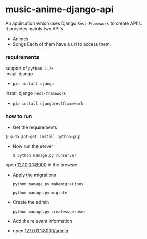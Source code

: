# music-anime-django-api
An application which uses Django `Rest-Framework` to create API's. \
It provides mainly two API's
  - Animes
  - Songs
 Each of them have a url to access them.
 
### requirements
support of `python 2.7+` \
install django 
  - `pip install django` 

install django `rest-framework` 
  - `pip install djangorestframework`
  
### how to run
- Get the requirements

`$ sudo apt-get install python-pip`

- Now run the server 
 	
	`$ python manage.py runserver`

open [127.0.0.1:8000](127.0.0.1:8000) in the browser


- Apply the migrations

	`python manage.py makemigrations`

	`python manage.py migrate`

- Create the admin

	`python manage.py createsuperuser`

- Add the relevant information

- open [127.0.0.1:8000/admin](127.0.0.1:8000/admin)

 
